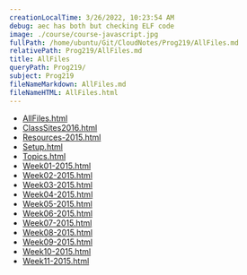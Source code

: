 ```yaml
---
creationLocalTime: 3/26/2022, 10:23:54 AM
debug: aec has both but checking ELF code
image: ./course/course-javascript.jpg
fullPath: /home/ubuntu/Git/CloudNotes/Prog219/AllFiles.md
relativePath: Prog219/AllFiles.md
title: AllFiles
queryPath: Prog219/
subject: Prog219
fileNameMarkdown: AllFiles.md
fileNameHTML: AllFiles.html
---
```



<!-- toc -->
<!-- tocstop -->

* [AllFiles.html](AllFiles.html)
* [ClassSites2016.html](ClassSites2016.html)
* [Resources-2015.html](Resources-2015.html)
* [Setup.html](Setup.html)
* [Topics.html](Topics.html)
* [Week01-2015.html](Week01-2015.html)
* [Week02-2015.html](Week02-2015.html)
* [Week03-2015.html](Week03-2015.html)
* [Week04-2015.html](Week04-2015.html)
* [Week05-2015.html](Week05-2015.html)
* [Week06-2015.html](Week06-2015.html)
* [Week07-2015.html](Week07-2015.html)
* [Week08-2015.html](Week08-2015.html)
* [Week09-2015.html](Week09-2015.html)
* [Week10-2015.html](Week10-2015.html)
* [Week11-2015.html](Week11-2015.html)
